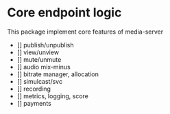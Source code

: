 # Core endpoint logic

This package implement core features of media-server

- [] publish/unpublish
- [] view/unview
- [] mute/unmute
- [] audio mix-minus
- [] bitrate manager, allocation
- [] simulcast/svc
- [] recording
- [] metrics, logging, score
- [] payments